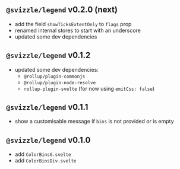 ## `@svizzle/legend` v0.2.0 (next)

- add the field `showTicksExtentOnly` to `flags` prop
- renamed internal stores to start with an underscore
- updated some dev dependencies


## `@svizzle/legend` v0.1.2

- updated some dev dependencies:
	- `@rollup/plugin-commonjs`
	- `@rollup/plugin-node-resolve`
	- `rollup-plugin-svelte` (for now using `emitCss: false`)

## `@svizzle/legend` v0.1.1

- show a customisable message if `bins` is not provided or is empty

## `@svizzle/legend` v0.1.0

- add `ColorBinsG.svelte`
- add `ColorBinsDiv.svelte`
